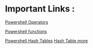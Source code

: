 # Important Links : 
[Powershell Operators](https://learn.microsoft.com/en-us/powershell/module/microsoft.powershell.core/about/about_operators?view=powershell-7.3)

[Powershell functions](https://www.sharepointdiary.com/2021/02/powershell-function-parameters.html)

[Powershell Hash Tables](https://learn.microsoft.com/en-us/powershell/module/microsoft.powershell.core/about/about_hash_tables?view=powershell-7.3)
[Hash Table more ](https://www.tutorialspoint.com/powershell/powershell_hashtables.)